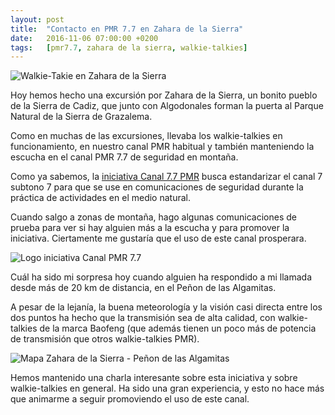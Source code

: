 ```yaml
---
layout: post
title:  "Contacto en PMR 7.7 en Zahara de la Sierra"
date:   2016-11-06 07:00:00 +0200
tags:	[pmr7.7, zahara de la sierra, walkie-talkies]
---
```


![Walkie-Takie en Zahara de la Sierra][zahara_pmr77]

Hoy hemos hecho una excursión por Zahara de la Sierra, un bonito pueblo
de la Sierra de Cadiz, que junto con Algodonales forman la puerta al Parque
Natural de la Sierra de Grazalema.

Como en muchas de las excursiones, llevaba los walkie-talkies en
funcionamiento, en nuestro canal PMR habitual y también manteniendo la escucha
en el canal PMR 7.7 de seguridad en montaña.

<!--more-->

Como ya sabemos, la [iniciativa Canal 7.7 PMR][pmr77web] busca estandarizar
el canal 7 subtono 7 para que se use en comunicaciones de seguridad durante la
práctica de actividades en el medio natural.

Cuando salgo a zonas de montaña, hago algunas comunicaciones de prueba para
ver si hay alguien más a la escucha y para promover la iniciativa.
Ciertamente me gustaría que el uso de este canal prosperara.

![Logo iniciativa Canal PMR 7.7][canal77pmr]

Cuál ha sido mi sorpresa hoy cuando alguien ha respondido a mi llamada desde
más de 20 km de distancia, en el Peñon de las Algamitas.

A pesar de la lejanía, la buena meteorología y la visión casi directa
entre los dos puntos ha hecho que la transmisión sea de alta calidad, con
walkie-talkies de la marca Baofeng (que además tienen un poco más de potencia
de transmisión que otros walkie-talkies PMR).

![Mapa Zahara de la Sierra - Peñon de las Algamitas][zahara_pmr77_mapa]

Hemos mantenido una charla interesante sobre esta iniciativa y sobre
walkie-talkies en general. Ha sido una gran experiencia, y esto no hace más
que animarme a seguir promoviendo el uso de este canal.


[zahara_pmr77]:			{{site.url}}/assets/zahara_pmr77.jpg
[pmr77web]:			http://www.canal77pmr.com/
[canal77pmr]:			{{site.url}}/assets/canal77pmr.jpg
[zahara_pmr77_mapa]:		{{site.url}}/assets/zahara_pmr77_mapa.png
